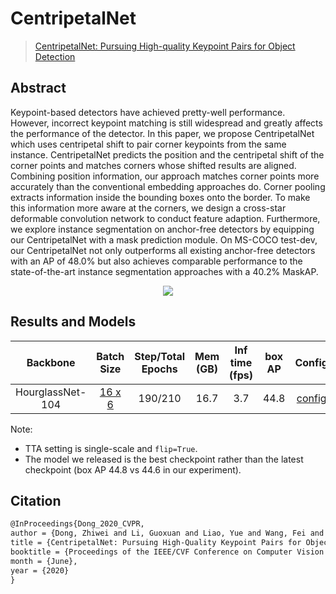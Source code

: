 # CentripetalNet

> [CentripetalNet: Pursuing High-quality Keypoint Pairs for Object Detection](https://arxiv.org/abs/2003.09119)

<!-- [ALGORITHM] -->

## Abstract

Keypoint-based detectors have achieved pretty-well performance. However, incorrect keypoint matching is still widespread and greatly affects the performance of the detector. In this paper, we propose CentripetalNet which uses centripetal shift to pair corner keypoints from the same instance. CentripetalNet predicts the position and the centripetal shift of the corner points and matches corners whose shifted results are aligned. Combining position information, our approach matches corner points more accurately than the conventional embedding approaches do. Corner pooling extracts information inside the bounding boxes onto the border. To make this information more aware at the corners, we design a cross-star deformable convolution network to conduct feature adaption. Furthermore, we explore instance segmentation on anchor-free detectors by equipping our CentripetalNet with a mask prediction module. On MS-COCO test-dev, our CentripetalNet not only outperforms all existing anchor-free detectors with an AP of 48.0% but also achieves comparable performance to the state-of-the-art instance segmentation approaches with a 40.2% MaskAP.

<div align=center>
<img src="https://user-images.githubusercontent.com/40661020/143873955-42804e0e-3638-4c5b-8bf4-ac8133bbcdc8.png"/>
</div>

## Results and Models

|     Backbone     |                            Batch Size                            | Step/Total Epochs | Mem (GB) | Inf time (fps) | box AP |                                                                   Config                                                                    |                                                                                                                                                                                                    Download                                                                                                                                                                                                    |
| :--------------: | :--------------------------------------------------------------: | :---------------: | :------: | :------------: | :----: | :-----------------------------------------------------------------------------------------------------------------------------------------: | :------------------------------------------------------------------------------------------------------------------------------------------------------------------------------------------------------------------------------------------------------------------------------------------------------------------------------------------------------------------------------------------------------------: |
| HourglassNet-104 | [16 x 6](./centripetalnet_hourglass104_mstest_16x6_210e_coco.py) |      190/210      |   16.7   |      3.7       |  44.8  | [config](https://github.com/open-mmlab/mmdetection/tree/master/configs/centripetalnet/centripetalnet_hourglass104_mstest_16x6_210e_coco.py) | [model](https://download.openmmlab.com/mmdetection/v2.0/centripetalnet/centripetalnet_hourglass104_mstest_16x6_210e_coco/centripetalnet_hourglass104_mstest_16x6_210e_coco_20200915_204804-3ccc61e5.pth) \| [log](https://download.openmmlab.com/mmdetection/v2.0/centripetalnet/centripetalnet_hourglass104_mstest_16x6_210e_coco/centripetalnet_hourglass104_mstest_16x6_210e_coco_20200915_204804.log.json) |

Note:

- TTA setting is single-scale and `flip=True`.
- The model we released is the best checkpoint rather than the latest checkpoint (box AP 44.8 vs 44.6 in our experiment).

## Citation

```latex
@InProceedings{Dong_2020_CVPR,
author = {Dong, Zhiwei and Li, Guoxuan and Liao, Yue and Wang, Fei and Ren, Pengju and Qian, Chen},
title = {CentripetalNet: Pursuing High-Quality Keypoint Pairs for Object Detection},
booktitle = {Proceedings of the IEEE/CVF Conference on Computer Vision and Pattern Recognition (CVPR)},
month = {June},
year = {2020}
}
```
